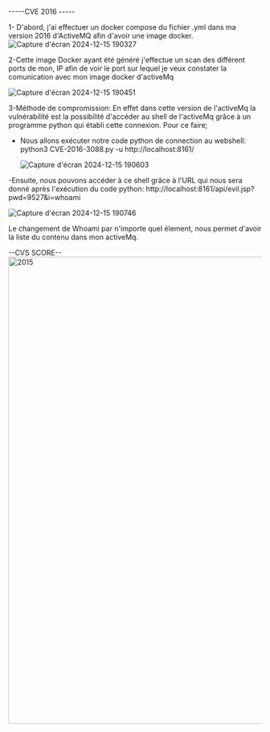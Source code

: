 -----CVE 2016 -----

1- D'abord, j'ai effectuer un docker compose du fichier .yml dans ma version 2016 d'ActiveMQ afin d'avoir une image docker.
![Capture d'écran 2024-12-15 190327](https://github.com/user-attachments/assets/907783ff-6ae6-4f92-86bd-3611fca508e8)

2-Cette image Docker ayant été généré j'effectue un scan des différent ports de mon, IP afin de voir le port sur lequel je veux constater la comunication avec mon image docker d'activeMq

![Capture d'écran 2024-12-15 190451](https://github.com/user-attachments/assets/752e4e21-0bb9-4c66-8b35-bef02d8bf59d)



3-Méthode de compromission:
En effet dans cette version de l'activeMq la vulnérabilité est la possibilité d'accéder au shell de l'activeMq grâce à un programme python qui établi cette connexion.
Pour ce faire;

- Nous allons exécuter notre code python de connection au webshell: python3 CVE-2016-3088.py -u http://localhost:8161/
  
  ![Capture d'écran 2024-12-15 190603](https://github.com/user-attachments/assets/aa223337-9d5a-48ab-8123-56db4323174e)

-Ensuite, nous pouvons accéder à ce shell grâce à l'URL qui nous sera donné après l'exécution du code python: http://localhost:8161/api/evil.jsp?pwd=9527&i=whoami


![Capture d'écran 2024-12-15 190746](https://github.com/user-attachments/assets/bf78b0f6-8df7-486b-8553-71cfa619d910)


Le changement de Whoami par n'importe quel élement, nous permet d'avoir la liste du contenu dans mon activeMq.

--CVS SCORE--
<img width="930" alt="2015" src="https://github.com/user-attachments/assets/5a411ff1-1646-45c7-ac3e-7c7b7785ea8e" />



